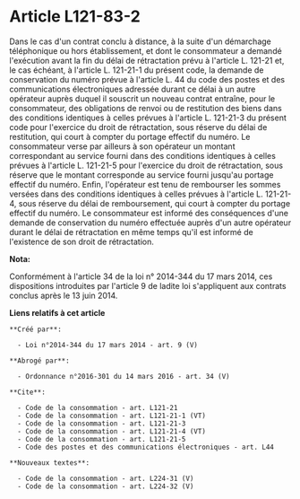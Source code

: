 # Article L121-83-2

Dans le cas d'un contrat conclu à distance, à la suite d'un démarchage téléphonique ou hors établissement, et dont le
consommateur a demandé l'exécution avant la fin du délai de rétractation prévu à l'article L. 121-21 et, le cas échéant, à
l'article L. 121-21-1 du présent code, la demande de conservation du numéro prévue à l'article L. 44 du code des postes et
des communications électroniques adressée durant ce délai à un autre opérateur auprès duquel il souscrit un nouveau contrat
entraîne, pour le consommateur, des obligations de renvoi ou de restitution des biens dans des conditions identiques à celles
prévues à l'article L. 121-21-3 du présent code pour l'exercice du droit de rétractation, sous réserve du délai de
restitution, qui court à compter du portage effectif du numéro. Le consommateur verse par ailleurs à son opérateur un montant
correspondant au service fourni dans des conditions identiques à celles prévues à l'article L. 121-21-5 pour l'exercice du
droit de rétractation, sous réserve que le montant corresponde au service fourni jusqu'au portage effectif du numéro. Enfin,
l'opérateur est tenu de rembourser les sommes versées dans des conditions identiques à celles prévues à l'article L.
121-21-4, sous réserve du délai de remboursement, qui court à compter du portage effectif du numéro. Le consommateur est
informé des conséquences d'une demande de conservation du numéro effectuée auprès d'un autre opérateur durant le délai de
rétractation en même temps qu'il est informé de l'existence de son droit de rétractation.

**Nota:**

Conformément à l'article 34 de la loi n° 2014-344 du 17 mars 2014, ces dispositions introduites par l'article 9 de ladite loi
s'appliquent aux contrats conclus après le 13 juin 2014.

**Liens relatifs à cet article**

	**Créé par**:

	  - Loi n°2014-344 du 17 mars 2014 - art. 9 (V)

	**Abrogé par**:

	  - Ordonnance n°2016-301 du 14 mars 2016 - art. 34 (V)

	**Cite**:

	  - Code de la consommation - art. L121-21
	  - Code de la consommation - art. L121-21-1 (VT)
	  - Code de la consommation - art. L121-21-3
	  - Code de la consommation - art. L121-21-4 (VT)
	  - Code de la consommation - art. L121-21-5
	  - Code des postes et des communications électroniques - art. L44

	**Nouveaux textes**:

	  - Code de la consommation - art. L224-31 (V)
	  - Code de la consommation - art. L224-32 (V)
